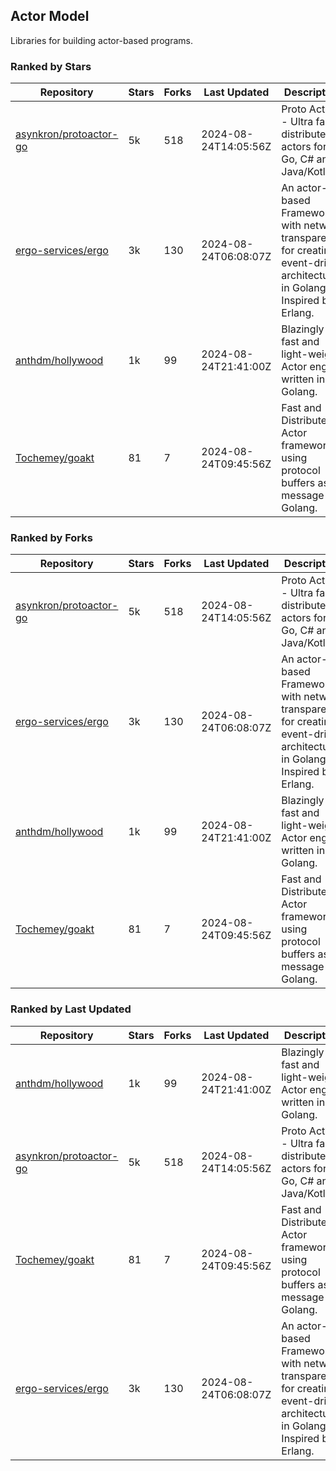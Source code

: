 ## Actor Model

Libraries for building actor-based programs.

### Ranked by Stars

| Repository | Stars | Forks | Last Updated | Description | 
|------------|-------|-------|--------------|-------------|
| [asynkron/protoactor-go](https://github.com/asynkron/protoactor-go) | 5k | 518 | 2024-08-24T14:05:56Z |  Proto Actor - Ultra fast distributed actors for Go, C# and Java/Kotlin. |
| [ergo-services/ergo](https://github.com/ergo-services/ergo) | 3k | 130 | 2024-08-24T06:08:07Z |  An actor-based Framework with network transparency for creating event-driven architecture in Golang. Inspired by Erlang. |
| [anthdm/hollywood](https://github.com/anthdm/hollywood) | 1k | 99 | 2024-08-24T21:41:00Z |  Blazingly fast and light-weight Actor engine written in Golang. |
| [Tochemey/goakt](https://github.com/Tochemey/goakt) | 81 | 7 | 2024-08-24T09:45:56Z |  Fast and Distributed Actor framework using protocol buffers as message for Golang. |

### Ranked by Forks

| Repository | Stars | Forks | Last Updated | Description | 
|------------|-------|-------|--------------|-------------|
| [asynkron/protoactor-go](https://github.com/asynkron/protoactor-go) | 5k | 518 | 2024-08-24T14:05:56Z |  Proto Actor - Ultra fast distributed actors for Go, C# and Java/Kotlin. |
| [ergo-services/ergo](https://github.com/ergo-services/ergo) | 3k | 130 | 2024-08-24T06:08:07Z |  An actor-based Framework with network transparency for creating event-driven architecture in Golang. Inspired by Erlang. |
| [anthdm/hollywood](https://github.com/anthdm/hollywood) | 1k | 99 | 2024-08-24T21:41:00Z |  Blazingly fast and light-weight Actor engine written in Golang. |
| [Tochemey/goakt](https://github.com/Tochemey/goakt) | 81 | 7 | 2024-08-24T09:45:56Z |  Fast and Distributed Actor framework using protocol buffers as message for Golang. |

### Ranked by Last Updated

| Repository | Stars | Forks | Last Updated | Description | 
|------------|-------|-------|--------------|-------------|
| [anthdm/hollywood](https://github.com/anthdm/hollywood) | 1k | 99 | 2024-08-24T21:41:00Z |  Blazingly fast and light-weight Actor engine written in Golang. |
| [asynkron/protoactor-go](https://github.com/asynkron/protoactor-go) | 5k | 518 | 2024-08-24T14:05:56Z |  Proto Actor - Ultra fast distributed actors for Go, C# and Java/Kotlin. |
| [Tochemey/goakt](https://github.com/Tochemey/goakt) | 81 | 7 | 2024-08-24T09:45:56Z |  Fast and Distributed Actor framework using protocol buffers as message for Golang. |
| [ergo-services/ergo](https://github.com/ergo-services/ergo) | 3k | 130 | 2024-08-24T06:08:07Z |  An actor-based Framework with network transparency for creating event-driven architecture in Golang. Inspired by Erlang. |

